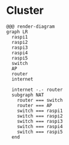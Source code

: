 <!SLIDE>

# Cluster

    @@@ render-diagram
    graph LR
      raspi1
      raspi2
      raspi3
      raspi4
      raspi5
      switch
      AP
      router
      internet

      internet -.- router
      subgraph NAT
        router === switch
        router === AP
        switch === raspi1
        switch === raspi2
        switch === raspi3
        switch === raspi4
        switch === raspi5
      end
